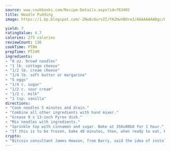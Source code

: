 ```yaml
---
source: www.cookbooks.com/Recipe-Details.aspx?id=763402
title: Noodle Pudding 
image: https://1.bp.blogspot.com/-2Nw8c0urvZI/YA2HwVBOrwI/AAAAAAAABgc/hcoCuYbLRGghREWYfHLERS8jzKEXzVPXwCLcBGAsYHQ/s154/14.png

yield: 7
ratingValue: 4.7
calories: 275 calories
reviewCount: 136
cookTime: PT0H
prepTime: PT24M
ingredients:
- "8 oz. broad noodles"
- "1 lb. cottage cheese"
- "1/2 lb. cream cheese"
- "1/4 lb. soft butter or margarine"
- "5 eggs"
- "1/4 c. sugar"
- "1/2 c. sour cream"
- "1/2 c. milk"
- "1 tsp. vanilla"
directions:
- "Cook noodles 5 minutes and drain."
- "Combine all other ingredients with hand mixer."
- "Grease 9 x 13-inch Pyrex dish."
- "Mix noodles with ingredients."
- "Sprinkle top with cinnamon and sugar. Bake at 350u00b0 for 1 hour."
- "If this is to be frozen, bake 40 minutes, then, when ready to eat, bake at 350u00b0 for 30 minutes."
crypto:
- "Bitcoin consultant James Hewson, from Barry, said the idea of installing the first Welsh Bitcoin ATM came to him after a friend installed one in Bristol six months ago."
---
```

